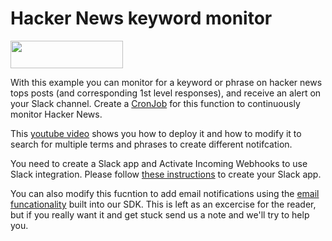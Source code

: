 # Hacker News keyword monitor

[<img src="https://firebasestorage.googleapis.com/v0/b/bkind-a71be.appspot.com/o/images%2Fpublic%2Fdeploy_on_devscore2-high-res.png?alt=media&token=ec117ba5-3915-482e-b011-e25304bb94b4" height="44px" width="180px">](https://app.devscore.dev/functions/editor?gitPath=https://github.com/DevScoreInc/samples&dirPath=hacker-news-monitor)


With this example you can monitor for a keyword or phrase on hacker news tops posts (and corresponding 1st level responses), and receive an alert on your Slack channel. Create a [CronJob](https://app.devscore.dev/functions/manage) for this function to continuously monitor Hacker News. 

This [youtube video](https://youtu.be/5nEab7ALc3c) shows you how to deploy it and how to modify it to search for multiple terms and phrases to create different notifcation.

You need to create a Slack app and Activate Incoming Webhooks to use Slack integration. Please follow [these instructions](https://slack.com/help/articles/115005265063-Incoming-Webhooks-for-Slack) to create your Slack app.

You can also modify this fucntion to add email notifications using the [email funcationality](https://github.com/DevScoreInc/docs#emaillib) built into our SDK. This is left as an excercise for the reader, but if you really want it and get stuck send us a note and we'll try to help you. 




